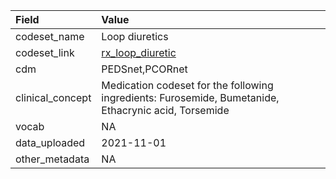 |Field            |Value                                                                                                |
|:----------------|:----------------------------------------------------------------------------------------------------|
|codeset_name     |Loop diuretics                                                                                       |
|codeset_link     |[rx_loop_diuretic](https://github.com/PEDSnet/Variable-Dictionary/blob/main/drug/rx_loop_diuretic.csv)|
|cdm              |PEDSnet,PCORnet                                                                                      |
|clinical_concept |Medication codeset for the following ingredients: Furosemide, Bumetanide, Ethacrynic acid, Torsemide |
|vocab            |NA                                                                                                   |
|data_uploaded    |2021-11-01                                                                                           |
|other_metadata   |NA                                                                                                   |
